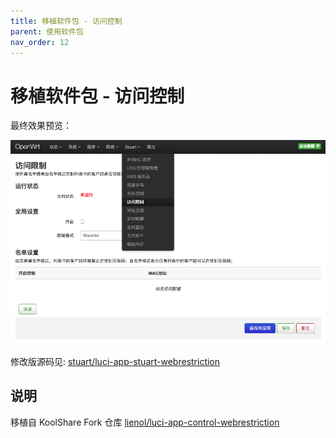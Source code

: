 ```yaml
---
title: 移植软件包 - 访问控制
parent: 使用软件包
nav_order: 12
---
```


# 移植软件包 - 访问控制

最终效果预览：

![Snipaste_2019-09-15_00-34-49.png](https://raw.githubusercontent.com/stuarthua/PicGo/master/oh-my-openwrt/Snipaste_2019-09-15_00-34-49.png)

修改版源码见: [stuart/luci-app-stuart-webrestriction](https://github.com/stuarthua/oh-my-openwrt/tree/master/stuart/luci-app-stuart-webrestriction)

## 说明

移植自 KoolShare Fork 仓库 [lienol/luci-app-control-webrestriction](https://github.com/Lienol/openwrt-package/blob/master/lienol/luci-app-control-webrestriction)